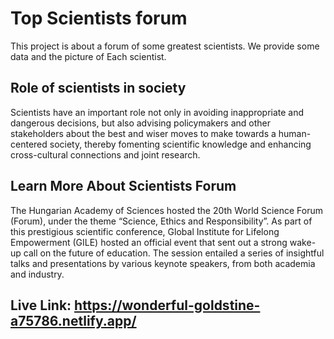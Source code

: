 # Top Scientists forum

This project is about a forum of some greatest scientists. We provide some data and the picture of Each scientist.

## Role of scientists in society
Scientists have an important role not only in avoiding inappropriate and dangerous decisions, but also advising policymakers and other stakeholders about the best and wiser moves to make towards a human-centered society, thereby fomenting scientific knowledge and enhancing cross-cultural connections and joint research.




## Learn More About Scientists Forum
The Hungarian Academy of Sciences hosted the 20th World Science Forum (Forum), under the theme “Science, Ethics and Responsibility”. As part of this prestigious scientific conference, Global Institute for Lifelong Empowerment (GILE) hosted an official event that sent out a strong wake-up call on the future of education. The session entailed a series of insightful talks and presentations by various keynote speakers, from both academia and industry.

## Live Link: https://wonderful-goldstine-a75786.netlify.app/
